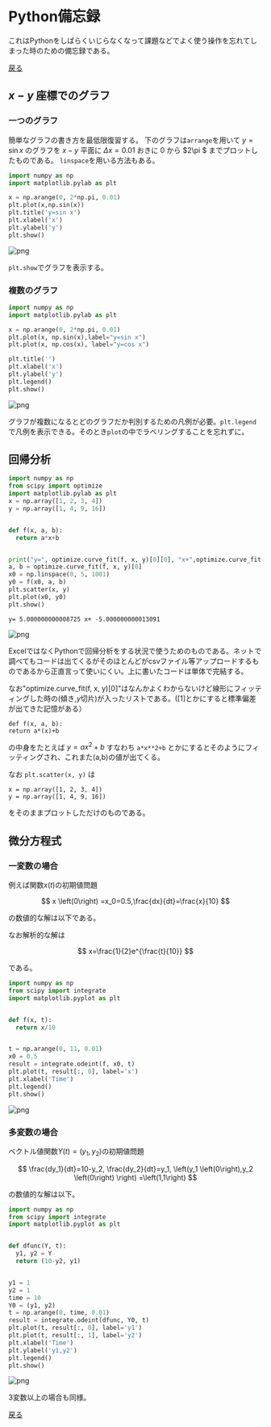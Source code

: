 
<script type="text/x-mathjax-config">MathJax.Hub.Config({tex2jax:{inlineMath:[['\$','\$'],['\\(','\\)']],processEscapes:true},CommonHTML: {matchFontHeight:false}});</script>

<script type="text/javascript" async="" src="https://cdnjs.cloudflare.com/ajax/libs/mathjax/2.7.1/MathJax.js?config=TeX-MML-AM_CHTML"></script>

# Python備忘録
これはPythonをしばらくいじらなくなって課題などでよく使う操作を忘れてしまった時のための備忘録である。

[戻る](https://yumannimac.github.io/first/)

##  $x-y$ 座標でのグラフ

###  一つのグラフ
簡単なグラフの書き方を最低限復習する。
下のグラフは`arrange`を用いて $y=\sin x$ のグラフを $x-y$ 平面に $\Delta x=0.01$ おきに $0$ から $2\pi $ までプロットしたものである。
`linspace`を用いる方法もある。



```python
import numpy as np
import matplotlib.pylab as plt

x = np.arange(0, 2*np.pi, 0.01)
plt.plot(x,np.sin(x))
plt.title('y=sin x') 
plt.xlabel('x') 
plt.ylabel('y')
plt.show()
```


    
![png](python_bibouroku_files/python_bibouroku_4_0.png)
    


`plt.show`でグラフを表示する。

### 複数のグラフ


```python
import numpy as np
import matplotlib.pylab as plt

x = np.arange(0, 2*np.pi, 0.01)
plt.plot(x, np.sin(x),label="y=sin x")
plt.plot(x, np.cos(x), label="y=cos x")

plt.title('')
plt.xlabel('x')
plt.ylabel('y')
plt.legend()
plt.show()

```


    
![png](python_bibouroku_files/python_bibouroku_7_0.png)
    


グラフが複数になるとどのグラフだか判別するための凡例が必要。`plt.legend`で凡例を表示できる。そのとき`plot`の中でラベリングすることを忘れずに。

## 回帰分析


```python
import numpy as np
from scipy import optimize
import matplotlib.pylab as plt
x = np.array([1, 2, 3, 4])
y = np.array([1, 4, 9, 16])


def f(x, a, b):
  return a*x+b


print("y=", optimize.curve_fit(f, x, y)[0][0], "x+",optimize.curve_fit(f, x, y)[0][1])
a, b = optimize.curve_fit(f, x, y)[0]
x0 = np.linspace(0, 5, 1001)
y0 = f(x0, a, b)
plt.scatter(x, y)
plt.plot(x0, y0)
plt.show()

```

    y= 5.000000000008725 x+ -5.000000000013091



    
![png](python_bibouroku_files/python_bibouroku_10_1.png)
    


ExcelではなくPythonで回帰分析をする状況で使うためのものである。ネットで調べてもコードは出てくるがそのほとんどがcsvファイル等アップロードするものであるから正直言って使いにくい。上に書いたコードは単体で完結する。

なお"optimize.curve_fit(f, x, y)[0]"はなんかよくわからないけど線形にフィッティングした時の(傾き,$y$切片)が入ったリストである。([1]とかにすると標準偏差が出てきた記憶がある）
```
def f(x, a, b):
return a*(x)+b
```
の中身をたとえば $y=ax^2+b$ すなわち
`a*x**2+b`
とかにするとそのようにフィッティングされ、これまた(a,b)の値が出てくる。

なお
`plt.scatter(x, y)`
は
```
x = np.array([1, 2, 3, 4])
y = np.array([1, 4, 9, 16])
```
をそのままプロットしただけのものである。

## 微分方程式

### 一変数の場合
例えば関数$x \left(t\right)$の初期値問題

$$
x \left(0\right) =x_0=0.5,\frac{dx}{dt}=\frac{x}{10}
$$

の数値的な解は以下である。

なお解析的な解は

$$
x=\frac{1}{2}e^{\frac{t}{10}}
$$

である。


```python
import numpy as np
from scipy import integrate
import matplotlib.pyplot as plt


def f(x, t):
  return x/10


t = np.arange(0, 11, 0.01)
x0 = 0.5
result = integrate.odeint(f, x0, t)
plt.plot(t, result[:, 0], label='x')
plt.xlabel('Time')
plt.legend()
plt.show()

```


    
![png](python_bibouroku_files/python_bibouroku_14_0.png)
    


### 多変数の場合
ベクトル値関数${Y}\left(t\right)=\left(y_1,y_2\right)$の初期値問題

$$
\frac{dy_1}{dt}=10-y_2, \frac{dy_2}{dt}=y_1,  \left(y_1 \left(0\right),y_2 \left(0\right) \right) =\left(1,1\right) 
$$

の数値的な解は以下。



```python
import numpy as np
from scipy import integrate
import matplotlib.pyplot as plt


def dfunc(Y, t):
  y1, y2 = Y
  return (10-y2, y1)


y1 = 1
y2 = 1
time = 10
Y0 = (y1, y2)
t = np.arange(0, time, 0.01)
result = integrate.odeint(dfunc, Y0, t)
plt.plot(t, result[:, 0], label='y1')
plt.plot(t, result[:, 1], label='y2')
plt.xlabel('Time')
plt.ylabel('y1,y2')
plt.legend()
plt.show()

```


    
![png](python_bibouroku_files/python_bibouroku_16_0.png)
    


$3$変数以上の場合も同様。

[戻る](https://yumannimac.github.io/first/)

<script src="https://blz-soft.github.io/md_style/release/v1.2/md_style.js" ></script>
